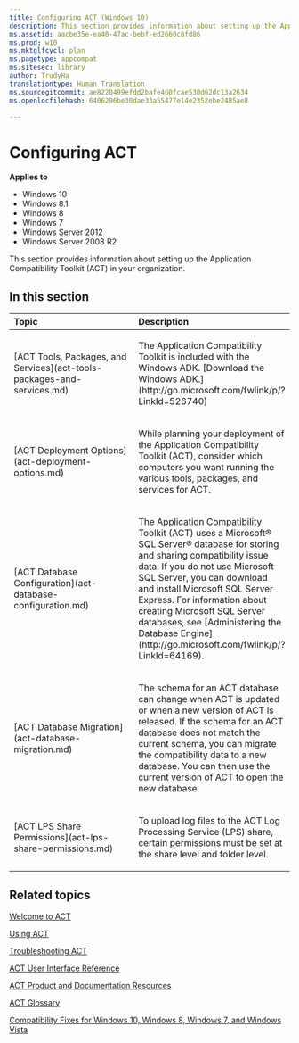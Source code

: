 ```yaml
---
title: Configuring ACT (Windows 10)
description: This section provides information about setting up the Application Compatibility Toolkit (ACT) in your organization.
ms.assetid: aacbe35e-ea40-47ac-bebf-ed2660c8fd86
ms.prod: w10
ms.mktglfcycl: plan
ms.pagetype: appcompat
ms.sitesec: library
author: TrudyHa
translationtype: Human Translation
ms.sourcegitcommit: ae8220499efdd2bafe460fcae530d62dc13a2634
ms.openlocfilehash: 6406296be30dae33a55477e14e2352ebe2485ae8

---
```


# Configuring ACT


**Applies to**

-   Windows 10
-   Windows 8.1
-   Windows 8
-   Windows 7
-   Windows Server 2012
-   Windows Server 2008 R2

This section provides information about setting up the Application Compatibility Toolkit (ACT) in your organization.

## In this section


<table>
<colgroup>
<col width="50%" />
<col width="50%" />
</colgroup>
<thead>
<tr class="header">
<th align="left">Topic</th>
<th align="left">Description</th>
</tr>
</thead>
<tbody>
<tr class="odd">
<td align="left"><p>[ACT Tools, Packages, and Services](act-tools-packages-and-services.md)</p></td>
<td align="left"><p>The Application Compatibility Toolkit is included with the Windows ADK. [Download the Windows ADK.](http://go.microsoft.com/fwlink/p/?LinkId=526740)</p></td>
</tr>
<tr class="even">
<td align="left"><p>[ACT Deployment Options](act-deployment-options.md)</p></td>
<td align="left"><p>While planning your deployment of the Application Compatibility Toolkit (ACT), consider which computers you want running the various tools, packages, and services for ACT.</p></td>
</tr>
<tr class="odd">
<td align="left"><p>[ACT Database Configuration](act-database-configuration.md)</p></td>
<td align="left"><p>The Application Compatibility Toolkit (ACT) uses a Microsoft® SQL Server® database for storing and sharing compatibility issue data. If you do not use Microsoft SQL Server, you can download and install Microsoft SQL Server Express. For information about creating Microsoft SQL Server databases, see [Administering the Database Engine](http://go.microsoft.com/fwlink/p/?LinkId=64169).</p></td>
</tr>
<tr class="even">
<td align="left"><p>[ACT Database Migration](act-database-migration.md)</p></td>
<td align="left"><p>The schema for an ACT database can change when ACT is updated or when a new version of ACT is released. If the schema for an ACT database does not match the current schema, you can migrate the compatibility data to a new database. You can then use the current version of ACT to open the new database.</p></td>
</tr>
<tr class="odd">
<td align="left"><p>[ACT LPS Share Permissions](act-lps-share-permissions.md)</p></td>
<td align="left"><p>To upload log files to the ACT Log Processing Service (LPS) share, certain permissions must be set at the share level and folder level.</p></td>
</tr>
</tbody>
</table>

 

## Related topics


[Welcome to ACT](welcome-to-act.md)

[Using ACT](using-act.md)

[Troubleshooting ACT](troubleshooting-act.md)

[ACT User Interface Reference](act-user-interface-reference.md)

[ACT Product and Documentation Resources](act-product-and-documentation-resources.md)

[ACT Glossary](act-glossary.md)

[Compatibility Fixes for Windows 10, Windows 8, Windows 7, and Windows Vista](compatibility-fixes-for-windows-8-windows-7-and-windows-vista.md)

 

 








<!--HONumber=Jun16_HO4-->


